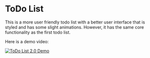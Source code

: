 # ToDo List
This is a more user friendly todo list with a better user interface that is styled and has some slight animations. However, it has the same core functionality as the first todo list.

Here is a demo video:

[![ToDo List 2.0 Demo](https://img.youtube.com/vi/bm60F8zb9z4/hqdefault.jpg)](https://www.youtube.com/watch?v=bm60F8zb9z4)
